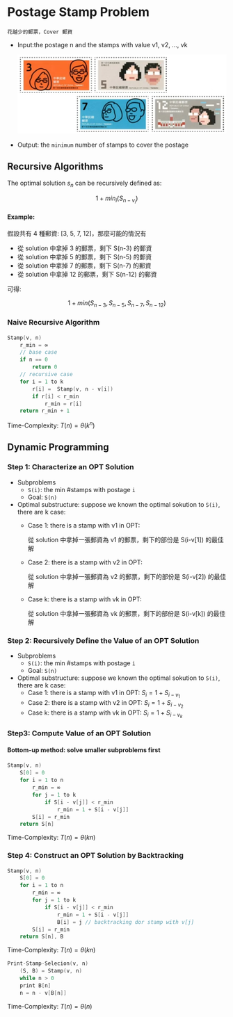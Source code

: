 # Postage Stamp Problem

```
花越少的郵票，Cover 郵資
```

- Input:the postage n and the stamps with value v1, v2, ..., vk

    ![](images/stamp.png)

- Output: the `minimum` number of stamps to cover the postage

## Recursive Algorithms

The optimal solution $s_n$ can be recursively defined as:

$$ 1 + min_i(S_{n-v_i})$$

#### Example:

假設共有 4 種郵資: [3, 5, 7, 12]，那麼可能的情況有

- 從 solution 中拿掉 3 的郵票，剩下 S(n-3) 的郵資
- 從 solution 中拿掉 5 的郵票，剩下 S(n-5) 的郵資
- 從 solution 中拿掉 7 的郵票，剩下 S(n-7) 的郵資
- 從 solution 中拿掉 12 的郵票，剩下 S(n-12) 的郵資

可得:

$$ 1 + min(S_{n-3}, S_{n-5}, S_{n-7}, S_{n-12})$$

### Naive Recursive Algorithm

```c
Stamp(v, n)
    r_min = ∞
    // base case
    if n == 0
        return 0
    // recursive case
    for i = 1 to k
        r[i] =  Stamp(v, n - v[i])
        if r[i] < r_min
            r_min = r[i]
    return r_min + 1
```

Time-Complexity: $T(n) = \theta(k^n)$

## Dynamic Programming

### Step 1: Characterize an OPT Solution

- Subproblems
  - `S(i)`: the min #stamps with postage `i`
  - Goal: `S(n)`
- Optimal substructure: suppose we known the optimal sokution to `S(i)`, there are k case:
  - Case 1: there is a stamp with v1 in OPT:

    從 solution 中拿掉一張郵資為 v1 的郵票，剩下的部份是 S(i-v[1]) 的最佳解
  - Case 2: there is a stamp with v2 in OPT:

    從 solution 中拿掉一張郵資為 v2 的郵票，剩下的部份是 S(i-v[2]) 的最佳解
  - Case k: there is a stamp with vk in OPT:

    從 solution 中拿掉一張郵資為 vk 的郵票，剩下的部份是 S(i-v[k]) 的最佳解

### Step 2: Recursively Define the Value of an OPT Solution

- Subproblems
  - `S(i)`: the min #stamps with postage `i`
  - Goal: `S(n)`
- Optimal substructure: suppose we known the optimal sokution to `S(i)`, there are k case:
  - Case 1: there is a stamp with v1 in OPT: $S_i = 1 + S_{i-v_1}$
  - Case 2: there is a stamp with v2 in OPT: $S_i = 1 + S_{i-v_2}$
  - Case k: there is a stamp with vk in OPT: $S_i = 1 + S_{i-v_k}$

### Step3: Compute Value of an OPT Solution

#### Bottom-up method: solve smaller subproblems first

```c
Stamp(v, n)
    S[0] = 0
    for i = 1 to n
        r_min = ∞
        for j = 1 to k
            if S[i - v[j]] < r_min
                r_min = 1 + S[i - v[j]]
        S[i] = r_min
    return S[n]
```

Time-Complexity: $T(n) = \theta(kn)$

### Step 4: Construct an OPT Solution by Backtracking

```c
Stamp(v, n)
    S[0] = 0
    for i = 1 to n
        r_min = ∞
        for j = 1 to k
            if S[i - v[j]] < r_min
                r_min = 1 + S[i - v[j]]
                B[i] = j // backtracking dor stamp with v[j]
        S[i] = r_min
    return S[n], B
```

Time-Complexity: $T(n) = \theta(kn)$

```c
Print-Stamp-Selecion(v, n)
    (S, B) = Stamp(v, n)
    while n > 0
    print B[n]
    n = n - v[B[n]]
```

Time-Complexity: $T(n) = \theta(n)$
